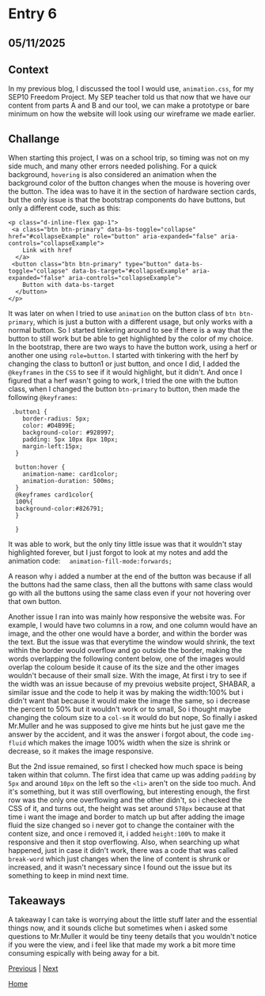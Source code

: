 # Entry 6
## 05/11/2025
## Context
In my previous blog, I discussed the tool I would use, `animation.css`, for my SEP10 Freedom Project. My SEP teacher told us that now that we have our content from parts A and B and our tool, we can make a prototype or bare minimum on how the website will look using our wireframe we made earlier.

## Challange
When starting this project, I was on a school trip, so timing was not on my side much, and many other errors needed polishing. For a quick background, `hovering` is also considered an animation when the background color of the button changes when the mouse is hovering over the button. The idea was to have it in the section of hardware section cards, but the only issue is that the bootstrap components do have buttons, but only a different code, such as this:

```
<p class="d-inline-flex gap-1">
 <a class="btn btn-primary" data-bs-toggle="collapse" href="#collapseExample" role="button" aria-expanded="false" aria-    controls="collapseExample">
    Link with href
  </a>
 <button class="btn btn-primary" type="button" data-bs-toggle="collapse" data-bs-target="#collapseExample" aria-expanded="false" aria-controls="collapseExample">
    Button with data-bs-target
  </button>
</p>
```
 
It was later on when I tried to use `animation` on the button class of `btn btn-primary`, which is just a button with a different usage, but only works with a normal button. So I started tinkering around to see if there is a way that the button to still work but be able to get highlighted by the color of my choice. In the bootstrap, there are two ways to have the button work, using a herf or another one using `role=button`. I started with tinkering with the herf by changing the class to button1 or just button, and once I did, I added the `@keyframes` in the `CSS` to see if it would highlight, but it didn't. And once I figured that a herf wasn't going to work, I tried the one with the button class, when I changed the button `btn-primary` to button, then made the following `@keyframes`:

```
 .button1 {
    border-radius: 5px;
    color: #D4B99E;
    background-color: #928997;
    padding: 5px 10px 8px 10px;
    margin-left:15px;
  }

  button:hover {
    animation-name: card1color;
    animation-duration: 500ms;
  }
  @keyframes card1color{
  100%{
  background-color:#826791;
  }

  }
```
It was able to work, but the only tiny little issue was that it wouldn't stay highlighted forever, but I just forgot to look at my notes and add the animation code:
`  animation-fill-mode:forwards;`


A reason why i added a number at the end of the button was because if all the buttons had the same class, then all the buttons with same class would go with all the buttons using the same class even if your not hovering over that own button.


Another issue I ran into was mainly how responsive the website was. For example, I would have two columns in a row, and one column would have an image, and the other one would have a border, and within the border was the text. But the issue was that everytime the window would shrink, the text within the border would overflow and go outside the border, making the words overlapping the following content below, one of the images would overlap the coloum beside it cause of its the size and the other images wouldn't because of their small size. With the image, At first i try to see if the width was an issue because of my prevoius website project, SHABAR, a similar issue and the code to help it was by making the width:100% but i didn't want that because it would make the image the same, so i decrease the percent to 50% but it wouldn't work or to small, So i thought maybe changing the coloum size to a `col-sm` it would do but nope, So finally i asked Mr.Muller and he was supposed to give me hints but he just gave me the answer by the accident, and it was the answer i forgot about, the code `img-fluid` which makes the image 100% width when the size is shrink or decrease, so it makes the image responsive. 

But the 2nd issue remained, so first I checked how much space is being taken within that column. The first idea that came up was adding `padding` by `5px` and around `10px` on the left so the `<li>` aren't on the side too much. And it's something, but it was still overflowing, but interesting enough, the first row was the only one overflowing and the other didn't, so i checked the CSS of it, and turns out, the height was set around `578px` because at that time i want the image and border to match up but after adding the image fluid the size changed so i never got to change the container with the content size, and once i removed it, i added `height:100%` to make it responsive and then it stop overflowing. Also, when searching up what happened, just in case it didn't work, there was a code that was called `break-word` which just changes when the line of content is shrunk or increased, and it wasn't necessary since I found out the issue but its something to keep in mind next time.

## Takeaways
A takeaway I can take is worrying about the little stuff later and the essential things now, and it sounds cliche but sometimes when i asked some questions to Mr.Muller it would be tiny teeny details that you wouldn't notice if you were the view, and i feel like that made my work a bit more time consuming espically with being away for a bit. 


[Previous](entry05.md) | [Next](entry07.md)

[Home](../README.md)
